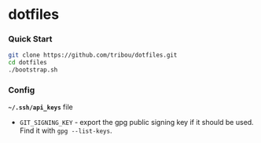 # dotfiles

### Quick Start

```sh
git clone https://github.com/tribou/dotfiles.git
cd dotfiles
./bootstrap.sh
```

### Config

**`~/.ssh/api_keys`** file

- `GIT_SIGNING_KEY` - export the gpg public signing key if it should be used. Find it with `gpg --list-keys`.
